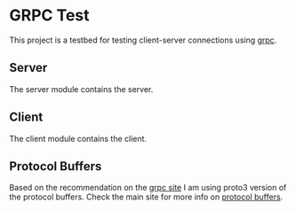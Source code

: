 # GRPC Test

This project is a testbed for testing client-server connections using [grpc][1].

## Server

The server module contains the server.

## Client

The client module contains the client.

## Protocol Buffers

Based on the recommendation on the [grpc site][2] I am using proto3 version
of the protocol buffers. Check the main site for more info on
[protocol buffers][3].

[1]: https://grpc.io
[2]: https://grpc.io/docs/guides/index.html
[3]: https://developers.google.com/protocol-buffers/docs/overview